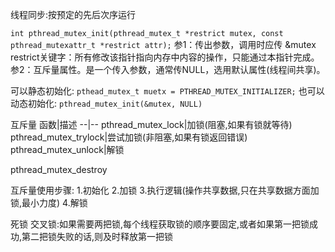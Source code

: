 线程同步:按预定的先后次序运行




`int pthread_mutex_init(pthread_mutex_t *restrict mutex, const pthread_mutexattr_t *restrict attr);`
参1：传出参数，调用时应传 &mutex
restrict关键字：所有修改该指针指向内存中内容的操作，只能通过本指针完成。
参2：互斥量属性。是一个传入参数，通常传NULL，选用默认属性(线程间共享)。

可以静态初始化:
`pthead_mutex_t muetx = PTHREAD_MUTEX_INITIALIZER;`
也可以动态初始化:
`pthread_mutex_init(&mutex, NULL)`


互斥量
函数|描述
--|--
pthread_mutex_lock|加锁(阻塞,如果有锁就等待)
pthread_mutex_trylock|尝试加锁(非阻塞,如果有锁返回错误)
pthread_mutex_unlock|解锁

pthread_mutex_destroy


互斥量使用步骤:
1.初始化
2.加锁
3.执行逻辑(操作共享数据,只在共享数据方面加锁,最小力度)
4.解锁


死锁
交叉锁:如果需要两把锁,每个线程获取锁的顺序要固定,或者如果第一把锁成功,第二把锁失败的话,则及时释放第一把锁